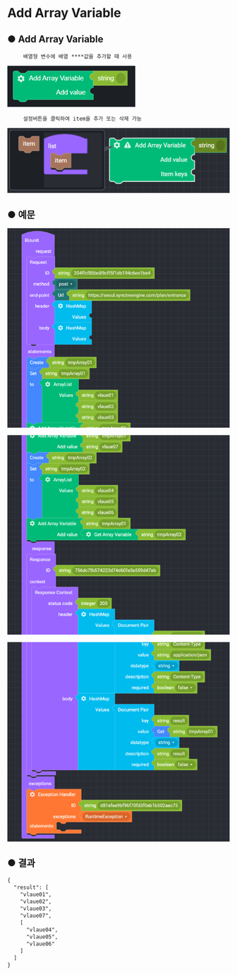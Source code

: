 # Add Array Variable

## ● **Add Array Variable**

         배열형 변수에 배열 ****값을 추가할 때 사용  


![](../../.gitbook/assets/image%20%2894%29.png)

         설정버튼을 클릭하여 item을 추가 또는 삭제 가능

![](../../.gitbook/assets/image%20%28153%29.png)

## ● 예문

![](../../.gitbook/assets/image%20%2882%29.png)

![](../../.gitbook/assets/image%20%28135%29.png)

![](../../.gitbook/assets/image%20%28136%29.png)

## ● 결과

```text
{
  "result": [
    "vlaue01",
    "vlaue02",
    "vlaue03",
    "vlaue07",
    [
      "vlaue04",
      "vlaue05",
      "vlaue06"
    ]
  ]
}
```

